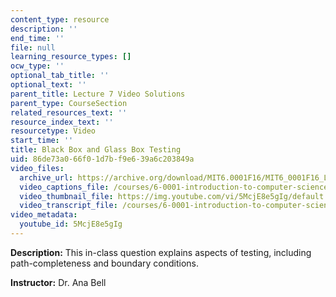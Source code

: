 ```yaml
---
content_type: resource
description: ''
end_time: ''
file: null
learning_resource_types: []
ocw_type: ''
optional_tab_title: ''
optional_text: ''
parent_title: Lecture 7 Video Solutions
parent_type: CourseSection
related_resources_text: ''
resource_index_text: ''
resourcetype: Video
start_time: ''
title: Black Box and Glass Box Testing
uid: 86de73a0-66f0-1d7b-f9e6-39a6c203849a
video_files:
  archive_url: https://archive.org/download/MIT6.0001F16/MIT6_0001F16_Lecture_07_exercise_01_300k.mp4
  video_captions_file: /courses/6-0001-introduction-to-computer-science-and-programming-in-python-fall-2016/18219eb4df64570e9ac27b783c865b5a_5McjE8e5gIg.vtt
  video_thumbnail_file: https://img.youtube.com/vi/5McjE8e5gIg/default.jpg
  video_transcript_file: /courses/6-0001-introduction-to-computer-science-and-programming-in-python-fall-2016/385141ae56a3bd0bbd5cdc1d3437069f_5McjE8e5gIg.pdf
video_metadata:
  youtube_id: 5McjE8e5gIg
---
```


**Description:** This in-class question explains aspects of testing, including path-completeness and boundary conditions.

**Instructor:** Dr. Ana Bell



